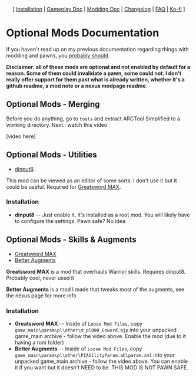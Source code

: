 <p align="center">
  [ <a href="">Installation</a> |
  <a href="https://github.com/Oghma-Infinium/Ascalon/blob/main/Documentation/Gameplay%20Documentation.md">Gameplay Doc</a> |
  <a href="https://github.com/Oghma-Infinium/Ascalon/blob/main/Documentation/Modding%20Documentation.md">Modding Doc</a> |
  <a href="https://github.com/Oghma-Infinium/Ascalon/blob/main/CHANGELOG.md">Changelog</a> |
  <a href="https://github.com/Oghma-Infinium/Ascalon/blob/main/Documentation/FAQ.md">FAQ</a> |
  <a href="https://ko-fi.com/maelstrom_">Ko-fi</a> ]
</p>

# Optional Mods Documentation

If you haven't read up on my previous documentation regarding things with modding and pawns, you [probably should](https://github.com/Oghma-Infinium/Malignance/blob/main/Documentation/MODDING%20AND%20PAWNS.md).

**Disclaimer: all of these mods are optional and not enabled by default for a reason. Some of them could invalidate a pawn, some could not. I don't really offer support for them past what is already written, whether it's a github readme, a mod note or a nexus modpage readme**.

## Optional Mods - Merging 

Before you do anything, go to `tools` and extract ARCTool Simplified to a working directory. Next.. watch this video.

[video here]

## Optional Mods - Utilities

- [dinput8](https://www.nexusmods.com/dragonsdogma/mods/96).

This mod can be viewed as an editor of some sorts. I don't use it but it could be useful. Required for [Greatsword MAX](https://www.nexusmods.com/dragonsdogma/mods/474).

### Installation
- **dinput8** -- Just enable it, it's installed as a root mod. You will likely have to configure the settings. Pawn safe? No idea

## Optional Mods - Skills & Augments

- [Greatsword MAX](https://www.nexusmods.com/dragonsdogma/mods/474)
- [Better Augments](https://www.nexusmods.com/dragonsdogma/mods/1010)

**Greatsword MAX** is a mod that overhauls Warrior skills. Requires dinput8. Probably cool, never used it

**Better Augments** is a mod I made that tweaks most of the augments, see the nexus page for more info

### Installation

- **Greatsword MAX** -- Inside of `Loose Mod Files`, copy `game_main\param\pl\other\m_pl000_Gsword.ajp` into your unpacked game_main archive - follow the video above. Enable the mod (due to it having a rom folder)
- **Better Augments** -- Inside of `Loose Mod Files`, copy `game_main\param\pl\other\PIAbilityParam.ablparam.xml` into your unpacked game_main archive - follow the video above. You can enable it if you want but it doesn't NEED to be. THIS MOD IS NOT PAWN SAFE.

